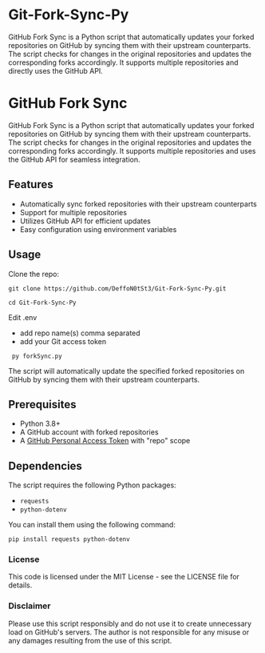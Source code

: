 # Git-Fork-Sync-Py
GitHub Fork Sync is a Python script that automatically updates your forked repositories on GitHub by syncing them with their upstream counterparts. The script checks for changes in the original repositories and updates the corresponding forks accordingly. It supports multiple repositories and directly uses the GitHub API.

# GitHub Fork Sync

GitHub Fork Sync is a Python script that automatically updates your forked repositories on GitHub by syncing them with their upstream counterparts. The script checks for changes in the original repositories and updates the corresponding forks accordingly. It supports multiple repositories and uses the GitHub API for seamless integration.

## Features

- Automatically sync forked repositories with their upstream counterparts
- Support for multiple repositories
- Utilizes GitHub API for efficient updates
- Easy configuration using environment variables

## Usage

Clone the repo:
```
git clone https://github.com/DeffoN0tSt3/Git-Fork-Sync-Py.git
```
```
cd Git-Fork-Sync-Py
```

Edit .env 
- add repo name(s) comma separated 
- add your Git access token


``` py forkSync.py```

The script will automatically update the specified forked repositories on GitHub by syncing them with their upstream counterparts.


## Prerequisites

- Python 3.8+
- A GitHub account with forked repositories
- A [GitHub Personal Access Token](https://docs.github.com/en/authentication/keeping-your-account-and-data-secure/creating-a-personal-access-token) with "repo" scope

## Dependencies

The script requires the following Python packages:

- `requests`
- `python-dotenv`

You can install them using the following command:

```
pip install requests python-dotenv
```

### License

This code is licensed under the MIT License - see the LICENSE file for details.

### Disclaimer

Please use this script responsibly and do not use it to create unnecessary load on GitHub's servers. The author is not responsible for any misuse or any damages resulting from the use of this script.
